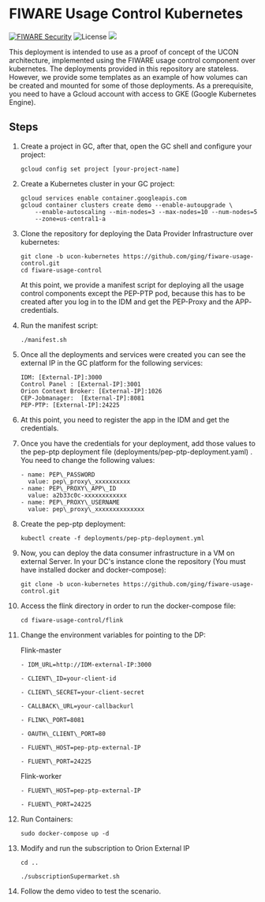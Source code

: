 
# FIWARE Usage Control Kubernetes


[![FIWARE Security](https://nexus.lab.fiware.org/repository/raw/public/badges/chapters/security.svg)](https://www.fiware.org/developers/catalogue/)
![License](https://img.shields.io/github/license/ging/fiware-usage-control.svg)
[![](https://img.shields.io/badge/tag-fiware-orange.svg?logo=stackoverflow)](http://stackoverflow.com/questions/tagged/fiware)
<br/>

This deployment is intended to use as a proof of concept of the UCON architecture, implemented using the FIWARE usage control component over kubernetes. The deployments provided in this repository are stateless. However, we provide some templates as an example of how volumes can be created and mounted for some of those deployments. As a prerequisite, you need to have a Gcloud account with access to GKE (Google Kubernetes Engine).

## Steps

1. Create a project in GC, after that, open the GC shell and configure your project:

	```gcloud config set project [your-project-name]```

2. Create a Kubernetes cluster in your GC project:

	```
	gcloud services enable container.googleapis.com
	gcloud container clusters create demo --enable-autoupgrade \
	    --enable-autoscaling --min-nodes=3 --max-nodes=10 --num-nodes=5
	    --zone=us-central1-a
	```
3. Clone the repository for deploying the Data Provider Infrastructure over kubernetes:

	```
	git clone -b ucon-kubernetes https://github.com/ging/fiware-usage-control.git
	cd fiware-usage-control
	```
	At this point, we provide a manifest script for deploying all the usage control components except the PEP-PTP pod, because this has to be created after you log in to the IDM and get the PEP-Proxy and the APP- credentials.

4. Run the manifest script:
	```
	./manifest.sh
	```
5. Once all the deployments and services were created you can see the external IP in the GC platform for the following services:
	```
	IDM: [External-IP]:3000
	Control Panel : [External-IP]:3001
	Orion Context Broker: [External-IP]:1026
	CEP-Jobmanager:  [External-IP]:8081
	PEP-PTP: [External-IP]:24225
	```
6. At this point, you need to register the app in the IDM and get the credentials.

7. Once you have the credentials for your deployment, add those values to the pep-ptp deployment file (deployments/pep-ptp-deployment.yaml) . You need to change the following values:
	```
	- name: PEP\_PASSWORD
	  value: pep\_proxy\_xxxxxxxxxx
	- name: PEP\_PROXY\_APP\_ID
	  value: a2b33c0c-xxxxxxxxxxxx
	- name: PEP\_PROXY\_USERNAME
	  value: pep\_proxy\_xxxxxxxxxxxxxx
	  ```

8. Create the pep-ptp deployment:
	```
	kubectl create -f deployments/pep-ptp-deployment.yml
	```
9. Now, you can deploy the data consumer infrastructure in a VM on external Server. In your DC&#39;s instance clone the repository (You must have installed docker and docker-compose):
	```
	git clone -b ucon-kubernetes https://github.com/ging/fiware-usage-control.git
	```
10. Access the flink directory in order to run the docker-compose file:
	```
	cd fiware-usage-control/flink
	```
1. Change the environment variables for pointing to the DP:

	Flink-master
	```
	- IDM_URL=http://IDM-external-IP:3000

	- CLIENT\_ID=your-client-id

	- CLIENT\_SECRET=your-client-secret

	- CALLBACK\_URL=your-callbackurl

	- FLINK\_PORT=8081

	- OAUTH\_CLIENT\_PORT=80

	- FLUENT\_HOST=pep-ptp-external-IP

	- FLUENT\_PORT=24225
	```
	Flink-worker
	```
	- FLUENT\_HOST=pep-ptp-external-IP

	- FLUENT\_PORT=24225
	```
12. Run Containers:
	```
	sudo docker-compose up -d
	```
13. Modify and run the subscription to Orion External IP
	```
	cd ..

	./subscriptionSupermarket.sh
	```
14. Follow the demo video to test the scenario.
